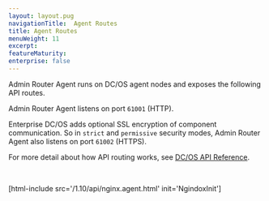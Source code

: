 ```yaml
---
layout: layout.pug
navigationTitle:  Agent Routes
title: Agent Routes
menuWeight: 11
excerpt:
featureMaturity:
enterprise: false
---
```


Admin Router Agent runs on DC/OS agent nodes and exposes the following API routes.

Admin Router Agent listens on port `61001` (HTTP).

Enterprise DC/OS adds optional SSL encryption of component communication. So in `strict` and `permissive` security modes, Admin Router Agent also listens on port `61002` (HTTPS).

For more detail about how API routing works, see [DC/OS API Reference](/1.10/api/).

<br/>

[html-include src='/1.10/api/nginx.agent.html' init='NgindoxInit']
